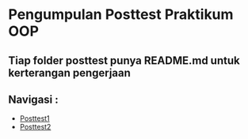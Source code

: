 # Pengumpulan Posttest Praktikum OOP
## Tiap folder posttest punya README.md untuk kerterangan pengerjaan

## Navigasi :
- [Posttest1](posttest1)
- [Posttest2](posttest2)
